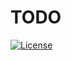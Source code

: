 # TODO 

[![License](https://img.shields.io/badge/License-Apache%202.0-blue.svg)](https://opensource.org/licenses/Apache-2.0)